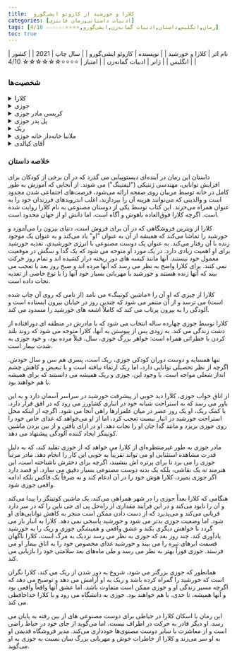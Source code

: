 ```yaml
---
title:  کلارا و خورشید از کازوئو ایشی‌گورو
categories: [ادبیات داستانی,رمان فانتزی]
tags: [رمان,انگلیس,داستان,ادبیات گمانه‌زن,ایشی‌گورو,⭐⭐⭐⭐☆☆☆☆☆☆ 4/10]
toc: true
---
```


| نام اثر | کلارا و خورشید |
| نویسنده | کازوئو ایشی‌گورو |
| سال چاپ | 2021  |
| کشور | انگلیس  |
| ژانر | ادبیات گمانه‌زن |
| امتیاز | ⭐⭐⭐⭐☆☆☆☆☆☆ 4/10 |

### شخصیت‌ها

<details>
  <summary>کلارا</summary>
قهرمان و راوی داستان. او یک دوست مصنوعی است که برای همراهی با کودکان طراحی شده است. کلارا بسیار دقیق، کنجکاو و از نظر عاطفی هوشمند است و تلاش می‌کند تا پیچیدگی‌های روابط انسانی را درک کند.
</details>
<details>
  <summary>جوزی</summary>
 دختری جوان که کلارا را به عنوان دوست مصنوعی خود انتخاب می‌کند. جوزی بیمار است و از یک بیماری رنج می‌برد که به یک روش ژنتیکی بحث‌برانگیز به نام «بالا بردن» مربوط است؛ روشی که هوش کودکان را افزایش می‌دهد اما با خطرات سلامتی همراه است.
</details>
<details>
  <summary>کریسی مادر جوزی</summary>
 مادر جوزی. او به شدت از دخترش مراقبت می‌کند و امید دارد که جوزی از بیماری خود بهبود یابد و گاهی در ناامیدی خود دست به انتخاب‌های اخلاقاً مبهم می‌زند.
</details>
<details>
  <summary>پل پدر جوزی</summary>
 پدر جدا شده جوزی. او قبلاً جزو طبقه حرفه‌ای بوده اما اکنون یک "کارگر جایگزین" است که به دلیل اتوماسیون شغل خود را از دست داده است. رابطه پیچیده‌ای با جوزی و مادرش دارد.
</details>
<details>
  <summary>ریک</summary>
همسایه و دوست صمیمی جوزی. ریک از روش "بالا بردن" استفاده نکرده است، به این معنی که آینده او در جامعه‌ای که ارزش زیادی برای هوش ارتقا یافته قائل است، نامطمئن است. او رویای آینده‌ای با جوزی دارد، اما تفاوت‌های اجتماعی‌شان تنش ایجاد می‌کند.
</details>
<details>
  <summary>ملانیا خانه‌دار خانه جوزی</summary>
 خانه‌دار عبوس اما مهربانی که برای خانواده جوزی کار می‌کند. او به کلارا مشکوک است و از جوزی محافظت می‌کند.
</details>
<details>
  <summary>آقای کپالدی</summary>
 یک هنرمند و دانشمند که نقش مهمی در داستان ایفا می‌کند. او راه‌حلی بحث‌برانگیز برای بیماری جوزی ارائه می‌دهد که سؤالات اخلاقی درباره هویت و ارتباطات انسانی را مطرح می‌کند.
 </details>


 ### خلاصه داستان

 داستان این رمان در آینده‌ای دیستوپیایی می گذرد که در آن برخی از کودکان برای افزایش توانایی، مهندسی ژنتیکی ("لیفتینگ") می شوند. از آنجایی که آموزش به طور کامل در خانه توسط مربیان روی صفحه ارائه می‌شود، فرصت‌های اجتماعی شدن محدود است و والدینی که می‌توانند هزینه آن را بپردازند، اغلب اندرویدهای فرزندان خود را به عنوان همراه می‌خرند. این کتاب توسط یکی از دوستان مصنوعی به نام کلارا روایت شده است. اگرچه کلارا فوق‌العاده باهوش و آگاه است، اما دانش او از جهان محدود است.

کلارا از ویترین فروشگاهی که در آن برای فروش است، دنیای بیرون را می‌آموزد و خورشید را تماشا می‌کند که همیشه از آن به عنوان "او" یاد می‌کند و به عنوان یک موجود زنده با آن رفتار می‌کند. به عنوان یک دوست مصنوعی با انرژی خورشیدی، تغذیه خورشید برای او اهمیت زیادی دارد. در یک مورد او متوجه می شود که یک گدا و سگش در موقعیت معمول خود نیستند. آنها مانند کیسه های دور ریخته دراز کشیده اند و تمام روز حرکت نمی کنند. برای کلارا واضح به نظر می رسد که آنها مرده اند و صبح روز بعد با تعجب می بیند که آنها زنده هستند و خورشید با مهربانی بسیار خود آنها را با نوع خاصی از تغذیه نجات داده است.

کلارا از چیزی که او آن را «ماشین کوتینگ» می نامد (از نامی که روی آن چاپ شده است) می ترسد و از آن متنفر می شود که چندین روز در خیابان بیرون ایستاده است و آلودگی را به بیرون پرتاب می کند که کاملاً اشعه های خورشید را مسدود می کند.

کلارا توسط جوزی چهارده ساله انتخاب می شود که با مادرش در منطقه ای دورافتاده از دشت زندگی می کند. به زودی پس از پیوستن به آنها، کلارا متوجه می شود که روند بلند کردن با خطراتی همراه است: خواهر بزرگ جوزی، سال، قبلاً مرده بود، و خود جوزی به شدت بیمار است.

تنها همسایه و دوست دوران کودکی جوزی، ریک است، پسری هم سن و سال خودش. اگرچه از نظر تحصیلی توانایی دارد، اما ریک ارتقاء نیافته است و با تبعیض و کاهش چشم انداز شغلی مواجه است. با وجود این، جوزی و ریک همیشه می دانستند که برای همیشه با هم خواهند بود.

از اتاق خواب جوزی، کلارا دید خوبی از پیشرفت خورشید در سراسر آسمان دارد و به این باور می رسد که به استراحت شبانه خود در انباری کشاورز می رود که در افق قرار دارد. با کمک ریک، او یک روز عصر در میان علفزارها راهی آنجا می شود. اگرچه از اینکه محل استراحت خورشید در انبار نیست تعجب کرد، اما از او می‌خواهد که غذای خاص خود را روی جوزی بریزد و مانند گدا جان او را نجات دهد. او در ازای یافتن و از بین بردن ماشین کوتینگز ایجاد کننده آلودگی پیشنهاد می دهد.

مادر جوزی به طور غیرمنتظره‌ای از کلارا می خواهد که از جوزی تقلید کند، که به دلیل قدرت مشاهده استثنایی او می تواند تقریباً به خوبی این کار را انجام دهد. مادر مرتباً جوزی را می برد تا برای پرتره اش بنشیند، اگرچه برای دخترش ناشناخته است، این هنرمند نه یک نقاشی، بلکه یک بدنه دوست مصنوعی بسیار دقیق می سازد. او قصد دارد اگر جوزی بمیرد، کلارا هوش خود را در آن ادغام کند و نه صرفاً یک فاکس بلکه ادامه واقعی جوزی شود.

هنگامی که کلارا بعداً جوزی را در شهر همراهی می‌کند، یک ماشین کوتینگز را پیدا می‌کند و آن را نابود می‌کند و در این فرآیند مقداری از راه‌حل پی ای جی ناین را که در سر دارد قربانی می‌کند و می‌پذیرد که از دست دادن ممکن است منجر به کاهش توانایی‌های او شود. اما وضعیت جوزی بدتر می شود و خورشید پاسخی نمی دهد. کلارا به انبار باز می گردد تا خواهش دیگری بکند و عشق واقعی و همیشگی جوزی و ریک را به خورشید یادآوری کند. چند روز بعد که جوزی به نظر می رسد نزدیک به مرگ است، کلارا ناگهان قسمت ابرهای تیره را می بیند و خورشید غذای مخصوص خود را به اتاق بیمار او می فرستد. جوزی فوراً بهتر به نظر می رسد و طی ماه‌های بعد سلامتی خود را بازیابی می کند.

همانطور که جوزی بزرگتر می شود، شروع به دور شدن از ریک می کند. کلارا نگران است که خورشید را گمراه کرده باشد و ریک به او آرامش می دهد و توضیح می دهد که اگرچه مسیر زندگی او و جوزی ممکن است متفاوت باشد، اما عشق آنها واقعاً واقعی بود و آنها همیشه، تا حدی، با هم خواهند بود. جوزی به دانشگاه می رود و با کلارا خداحافظی می کند.

این رمان با اسکان کلارا در حیاطی برای دوست مصنوعی های از بین رفته به پایان می رسد. او دیگر قادر به حرکت در اطراف نیست، اما می‌گوید از جای خود در حیاط راضی است و از معاشرت با سایر دوست مصنوی‌ها خودداری می‌کند. مدیر فروشگاه قدیمی او به او سر می‌زند و کلارا از خاطرات خوش و مهربانی بزرگ سان نسبت به جوزی به او می‌گوید.

